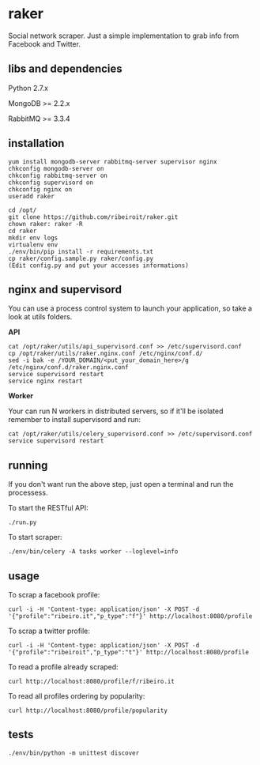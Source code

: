 raker
=====

Social network scraper. Just a simple implementation to grab info from Facebook and Twitter.

libs and dependencies
---------------------

Python 2.7.x

MongoDB >= 2.2.x

RabbitMQ >= 3.3.4 

installation
------------
	
	yum install mongodb-server rabbitmq-server supervisor nginx
	chkconfig mongodb-server on
	chkconfig rabbitmq-server on
	chkconfig supervisord on
	chkconfig nginx on
	useradd raker

	cd /opt/
	git clone https://github.com/ribeiroit/raker.git
	chown raker: raker -R
	cd raker
	mkdir env logs
	virtualenv env
	./env/bin/pip install -r requirements.txt
	cp raker/config.sample.py raker/config.py
	(Edit config.py and put your accesses informations)

nginx and supervisord
---------------------

You can use a process control system to launch your application, so take a look at utils folders.

**API**

	cat /opt/raker/utils/api_supervisord.conf >> /etc/supervisord.conf
	cp /opt/raker/utils/raker.nginx.conf /etc/nginx/conf.d/
	sed -i bak -e /YOUR_DOMAIN/<put_your_domain_here>/g /etc/nginx/conf.d/raker.nginx.conf
	service supervisord restart
	service nginx restart

**Worker**

Your can run N workers in distributed servers, so if it'll be isolated remember to install supervisord and run:

	cat /opt/raker/utils/celery_supervisord.conf >> /etc/supervisord.conf
	service supervisord restart

running
-------

If you don't want run the above step, just open a terminal and run the processess.

To start the RESTful API:

	./run.py

To start scraper:

	./env/bin/celery -A tasks worker --loglevel=info

usage
-----

To scrap a facebook profile:

	curl -i -H 'Content-type: application/json' -X POST -d '{"profile":"ribeiro.it","p_type":"f"}' http://localhost:8080/profile

To scrap a twitter profile:
	
	curl -i -H 'Content-type: application/json' -X POST -d '{"profile":"ribeiroit","p_type":"t"}' http://localhost:8080/profile

To read a profile already scraped:

	curl http://localhost:8080/profile/f/ribeiro.it

To read all profiles ordering by popularity:

	curl http://localhost:8080/profile/popularity

tests
------

	./env/bin/python -m unittest discover
